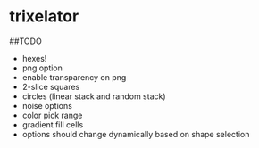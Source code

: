 # trixelator

##TODO
- hexes!
- png option
- enable transparency on png
- 2-slice squares
- circles (linear stack and random stack)
- noise options
- color pick range
- gradient fill cells
- options should change dynamically based on shape selection
